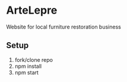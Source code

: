 # ArteLepre

Website for local furniture restoration business

## Setup

1. fork/clone repo
2. npm install
3. npm start
